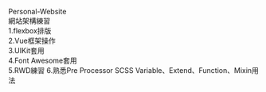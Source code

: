 Personal-Website                                                                      
網站架構練習                                                                         
1.flexbox排版                                                                      
2.Vue框架操作                                                                      
3.UIKit套用                                                                                           
4.Font Awesome套用                                                               
5.RWD練習
6.熟悉Pre Processor SCSS Variable、Extend、Function、Mixin用法                                                              
